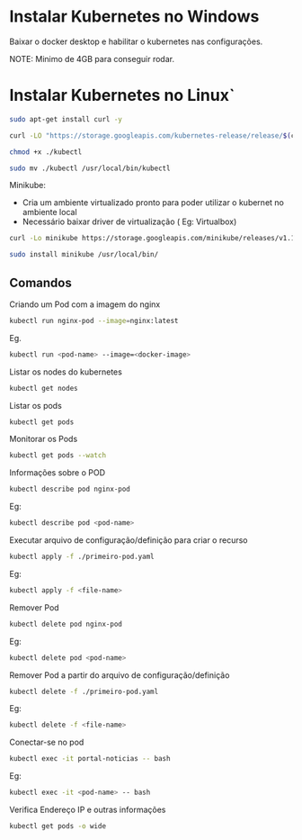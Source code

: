 # Instalar Kubernetes no Windows
Baixar o docker desktop e habilitar o kubernetes nas configurações.

NOTE: Minimo de 4GB para conseguir rodar.
# Instalar Kubernetes no Linux`
```bash
sudo apt-get install curl -y
```
```bash
curl -LO "https://storage.googleapis.com/kubernetes-release/release/$(curl -s https://storage.googleapis.com/kubernetes-release/release/stable.txt)/bin/linux/amd64/kubectl"
```
```bash
chmod +x ./kubectl
```
```bash
sudo mv ./kubectl /usr/local/bin/kubectl
```

Minikube:
 - Cria um ambiente virtualizado pronto para poder utilizar o kubernet no ambiente local
 - Necessário baixar driver de virtualização ( Eg: Virtualbox)

```bash
curl -Lo minikube https://storage.googleapis.com/minikube/releases/v1.12.1/minikube-linux-amd64 \ && chmod +x minikube
```
```bash
sudo install minikube /usr/local/bin/
```
## Comandos
Criando um Pod com a imagem do nginx 
```bash
kubectl run nginx-pod --image=nginx:latest   
```
Eg.
```bash
kubectl run <pod-name> --image=<docker-image>   
```
Listar os nodes do kubernetes
```bash
kubectl get nodes
```

Listar os pods
```bash
kubectl get pods
```

Monitorar os Pods
```bash
kubectl get pods --watch
```

Informações sobre o POD
```bash
kubectl describe pod nginx-pod
```
Eg:
```bash
kubectl describe pod <pod-name>
```
Executar arquivo de configuração/definição para criar o recurso
```bash
kubectl apply -f ./primeiro-pod.yaml
```
Eg:
```bash
kubectl apply -f <file-name>
```

Remover Pod
```bash
kubectl delete pod nginx-pod
```
Eg:
```bash
kubectl delete pod <pod-name>
```
Remover Pod a partir do arquivo de configuração/definição
```bash
kubectl delete -f ./primeiro-pod.yaml
```
Eg:
```bash
kubectl delete -f <file-name>
```

Conectar-se no pod
```bash
kubectl exec -it portal-noticias -- bash
```
Eg:
```bash
kubectl exec -it <pod-name> -- bash
```

Verifica Endereço IP e outras informações
```bash
kubectl get pods -o wide
```

